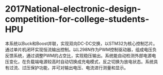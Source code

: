 # 2017National-electronic-design-competition-for-college-students-HPU
本系统以Buck和Boost并联，实现双向DC-DC交换，以STM32为核心控制芯片。通过单片机闭环实现恒流输出控制。以L298N作为PWM控制驱动器，组成电压负反馈系统，通过调整PWM的占空比，实现稳压输出。系统能自动检测外部电源电压变化，在负载端电源较高时自动切换成充电模式，反之切换为放电状态。系统具有过流、过压保护功能，并可对输出电压、电流进行测量和显示。
